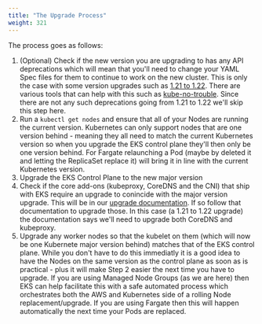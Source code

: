 ```yaml
---
title: "The Upgrade Process"
weight: 321
---
```


The process goes as follows:

1. (Optional) Check if the new version you are upgrading to has any API deprecations which will mean that you'll need to change your YAML Spec files for them to continue to work on the new cluster. This is only the case with some version upgrades such as [1.21 to 1.22](https://kubernetes.io/blog/2019/07/18/api-deprecations-in-1-16/). There are various tools that can help with this such as [kube-no-trouble](https://github.com/doitintl/kube-no-trouble). Since there are not any such deprecations going from 1.21 to 1.22 we'll skip this step here.
1. Run a `kubectl get nodes` and ensure that all of your Nodes are running the current version. Kubernetes can only support nodes that are one version behind - meaning they all need to match the current Kubernetes version so when you upgrade the EKS control plane they'll then only be one version behind. For Fargate relaunching a Pod (maybe by deleted it and letting the ReplicaSet replace it) will bring it in line with the current Kubernetes version.
1. Upgrade the EKS Control Plane to the new major version
1. Check if the core add-ons (kubeproxy, CoreDNS and the CNI) that ship with EKS require an upgrade to conincide with the major version upgrade. This will be in our [upgrade documentation](https://docs.aws.amazon.com/eks/latest/userguide/update-cluster.html#w665aac14c15b5c17). If so follow that documentation to upgrade those. In this case (a 1.21 to 1.22 upgrade) the documentation says we'll need to upgrade both CoreDNS and kubeproxy.
1. Upgrade any worker nodes so that the kubelet on them (which will now be one Kubernete major version behind) matches that of the EKS control plane. While you don't have to do this immediatly it is a good idea to have the Nodes on the same version as the control plane as soon as is practical - plus it will make Step 2 easier the next time you have to upgrade. If you are using Managed Node Groups (as we are here) then EKS can help facilitate this with a safe automated process which orchestrates both the AWS and Kubernetes side of a rolling Node replacement/upgrade. If you are using Fargate then this will happen automatically the next time your Pods are replaced.